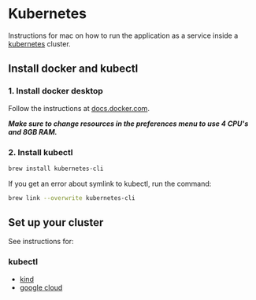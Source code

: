 # Kubernetes

Instructions for mac on how to run the application as a service inside a [kubernetes](https://kubernetes.io/) cluster.

## Install docker and kubectl

### 1. Install docker desktop
Follow the instructions at [docs.docker.com](https://docs.docker.com/docker-for-mac/install/).

***Make sure to change resources in the preferences menu to use 4 CPU's and 8GB RAM.***

### 2. Install kubectl
```bash
brew install kubernetes-cli
```

If you get an error about symlink to kubectl, run the command:
```bash
brew link --overwrite kubernetes-cli
```

## Set up your cluster

See instructions for:

### kubectl
- [kind](./kind/README.md)
- [google cloud](./gcp/README.md)
